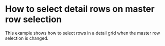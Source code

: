 # How to select detail rows on master row selection


<p>This example shows how to select rows in a detail grid when the master row selection is changed.</p>

<br/>


